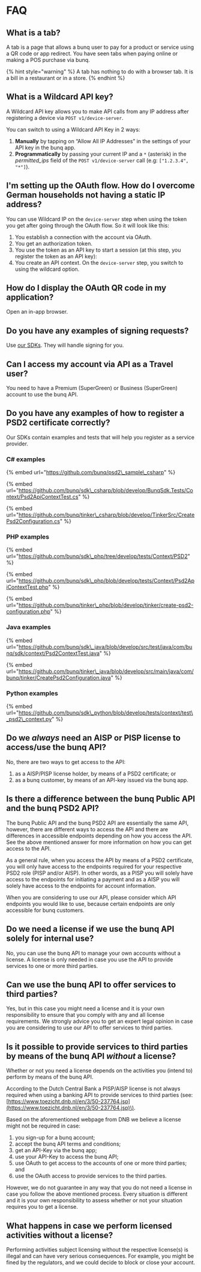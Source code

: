 # FAQ

## **What is a tab?**

A tab is a page that allows a bunq user to pay for a product or service using a QR code or app redirect. You have seen tabs when paying online or making a POS purchase via bunq.

{% hint style="warning" %}
A tab has nothing to do with a browser tab. It is a bill in a restaurant or in a store.
{% endhint %}

## **What is a Wildcard API key?**

A Wildcard API key allows you to make API calls from any IP address after registering a device via `POST v1/device-server`. 

You can switch to using a Wildcard API Key in 2 ways:

1. **Manually** by tapping on “Allow All IP Addresses” in the settings of your API key in the bunq app.
2. **Programmatically** by passing your current IP and a `*` \(asterisk\) in the _permitted\_ips_ field of the `POST v1/device-server` call \(e.g: `["1.2.3.4", "*"]`\).

## I'm setting up the OAuth flow. How do I overcome German households not having a static IP address?

You can use Wildcard IP on the `device-server` step when using the token you get after going through the OAuth flow. So it will look like this:

1. You establish a connection with the account via OAuth.
2. You get an authorization token.
3. You use the token as an API key to start a session \(at this step, you register the token as an API key\):
4. You create an API context. On the `device-server` step, you switch to using the wildcard option.

## How do I display the OAuth QR code in my application?

Open an in-app browser.

## Do you have any examples of signing requests? 

Use [our SDKs](https://github.com/bunq). They will handle signing for you.

## Can I access my account via API as a Travel user?

You need to have a Premium \(SuperGreen\) or Business \(SuperGreen\) account to use the bunq API. 

## Do you have any examples of how to register a PSD2 certificate correctly?

Our SDKs contain examples and tests that will help you register as a service provider.

### **C\# examples** 

{% embed url="https://github.com/bunq/psd2\_sample\_csharp" %}

{% embed url="https://github.com/bunq/sdk\_csharp/blob/develop/BunqSdk.Tests/Context/Psd2ApiContextTest.cs" %}

{% embed url="https://github.com/bunq/tinker\_csharp/blob/develop/TinkerSrc/CreatePsd2Configuration.cs" %}

### **PHP examples**

{% embed url="https://github.com/bunq/sdk\_php/tree/develop/tests/Context/PSD2" %}

{% embed url="https://github.com/bunq/sdk\_php/blob/develop/tests/Context/Psd2ApiContextTest.php" %}

{% embed url="https://github.com/bunq/tinker\_php/blob/develop/tinker/create-psd2-configuration.php" %}

### **Java examples**

{% embed url="https://github.com/bunq/sdk\_java/blob/develop/src/test/java/com/bunq/sdk/context/Psd2ContextTest.java" %}

{% embed url="https://github.com/bunq/tinker\_java/blob/develop/src/main/java/com/bunq/tinker/CreatePsd2Configuration.java" %}

### **Python examples** 

{% embed url="https://github.com/bunq/sdk\_python/blob/develop/tests/context/test\_psd2\_context.py" %}

## Do we _always_ need an AISP or PISP license to access/use the bunq API? 

No, there are two ways to get access to the API:

1. as a AISP/PISP license holder, by means of a PSD2 certificate; or 
2. as a bunq customer, by means of an API-key issued via the bunq app. 

## Is there a difference between the bunq Public API and the bunq PSD2 API? 

The bunq Public API and the bunq PSD2 API are essentially the same API, however, there are different ways to access the API and there are differences in accessible endpoints depending on how you access the API. See the above mentioned answer for more information on how you can get access to the API.

As a general rule, when you access the API by means of a PSD2 certificate, you will only have access to the endpoints required for your respective PSD2 role \(PISP and/or AISP\). In other words, as a PISP you will solely have access to the endpoints for initiating a payment and as a AISP you will solely have access to the endpoints for account information. 

When you are considering to use our API, please consider which API endpoints you would like to use, because certain endpoints are only accessible for bunq customers. 

## Do we need a license if we use the bunq API solely for internal use?

No, you can use the bunq API to manage your own accounts without a license. A license is only needed in case you use the API to provide services to one or more third parties. 

## Can we use the bunq API to offer services to third parties?

Yes, but in this case you might need a license and it is your own responsibility to ensure that you comply with any and all license requirements. We strongly advice you to get an expert legal opinion in case you are considering to use our API to offer services to third parties.

## Is it possible to provide services to third parties by means of the bunq API _without_ a license?

Whether or not you need a license depends on the activities you \(intend to\) perform by means of the bunq API. 

According to the Dutch Central Bank a PISP/AISP license is not always required when using a banking API to provide services to third parties \(see: [https://www.toezicht.dnb.nl/en/3/50-237764.jsp](https://www.toezicht.dnb.nl/en/3/50-237764.jsp)\). 

Based on the aforementioned webpage from DNB we believe a license might not be required in case:  

1. you sign-up for a bunq account;
2. accept the bunq API terms and conditions;
3. get an API-Key via the bunq app;
4. use your API-Key to access the bunq API; 
5. use OAuth to get access to the accounts of one or more third parties; and  
6. use the OAuth access to provide services to the third parties.

However, we do not guarantee in any way that you do not need a license in case you follow the above mentioned process. Every situation is different and it is your own responsibility to assess whether or not your situation requires you to get a license. 

## What happens in case we perform licensed activities without a license?

Performing activities subject licensing without the respective license\(s\) is illegal and can have very serious consequences. For example, you might be fined by the regulators, and we could decide to block or close your account. 

